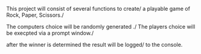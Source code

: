 This project will consist of several functions to create/
a playable game of Rock, Paper, Scissors./

The computers choice will be randomly generated ./
The players choice will be execpted via a prompt window./

after the winner is determined the result will be logged/
to the console.